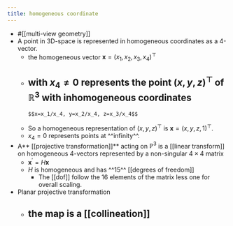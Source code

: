 ```yaml
---
title: homogeneous coordinate
---
```


- #[[multi-view geometry]]
- A point in 3D-space is represented in homogeneous coordinates as a 4-vector.
    - the homogeneous vector $\mathbf{x}=(x_1,x_2, x_3,x_4)^{\top}$
    - with $x_4\neq 0$ represents the point $(x,y,z)^{\top}$ of $\mathbb{R}^3$ with inhomogeneous coordinates
        -
          $$x=x_1/x_4, y=x_2/x_4, z=x_3/x_4$$
    - So a homogeneous representation of $(x,y,z)^{\top}$ is $\mathbf{x}=(x,y, z,1)^{\top}$.
    - $x_4=0$ represents points at ^^infinity^^.
- A** [[projective transformation]]** acting on $\mathbb{P}^3$ is a [[linear transform]] on homogeneous 4-vectors represented by a non-singular $4\times 4$ matrix
    - $\mathbf{x}^{\prime}=H\mathbf{x}$
    - $H$ is homogeneous and has ^^15^^ [[degrees of freedom]]
        - The [[dof]] follow the 16 elements of the matrix less one for overall scaling.
- Planar projective transformation
    - the map is a [[collineation]]
        -
